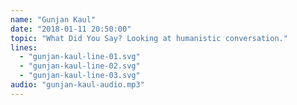 ```yaml
---
name: "Gunjan Kaul"
date: "2018-01-11 20:50:00"
topic: "What Did You Say? Looking at humanistic conversation."
lines: 
  - "gunjan-kaul-line-01.svg"
  - "gunjan-kaul-line-02.svg"
  - "gunjan-kaul-line-03.svg"
audio: "gunjan-kaul-audio.mp3"
---
```

